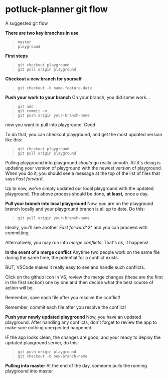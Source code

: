# potluck-planner git flow
A suggested git flow


**There are two key branches in use**
>`master` \
`playground`


**First steps**
>`git checkout playground`\
`git pull origin playground`


**Checkout a new branch for yourself**
>`git checkout -b name-feature-date`



**Push your work to your branch**
On your branch, you did some work...
>`git add .` \
`git commit -m` \
`git push origin your-branch-name`

now you want to pull into playground. Good.

To do that, you can checkout playground, and get the most updated version like this:
>`git checkout playground`\
`git pull origin playground`

Pulling playground into playground _should_ go really smooth. All it's doing is updating your version of playground with the newest version of playground. When you do it, you should see a message at the top of the list of files that says _Fast forward_.

Up to now, we've simply updated our local playground with the updated playground. The above process should be done, **at least**, once a day.


**Pull your branch into local playground**
Now, you are on the playground branch locally and your playground branch is all up to date. Do this:
>`git pull origin your-branch-name`

Ideally, you'll see another _Fast forward_^2^ and you can proceed with committing. 

Alternatively, you may run into _merge conflicts_. That's ok, it happens!


**In the event of a merge conflict**
Anytime two people work on the same file during the same time, the potential for a conflict exists. 

BUT, VSCode makes it really easy to see and handle such conflicts. 

Click on the github icon in VS, review the merge changes (these are the first in the first section) one by one and then decide what the best course of action will be.

Remember, save each file after you resolve the conflict!

Remember, commit each file after you resolve the conflict!


**Push your newly updated playground**
Now, you have an updated playground. After handling any conflicts, don't forget to review the app to make sure nothing unexpected happened. 

IF the app looks clean, the changes are good, and your ready to deploy the updated playground server, do this:
>`git push origin playground`\
`git checkout -b new-branch-name`


**Pulling into master**
At the end of the day, someone pulls the running playground into master


